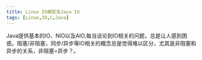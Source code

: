 ```yaml
---
title: Linux IO模型及Java IO
tags: [Linux,IO,C,Java]
---
```


Java提供基本的IO、NIO以及AIO,每当谈论到IO相关的问题，总是让人感到困惑。阻塞/非阻塞，同步/异步等IO相关的概念总是觉得难以区分，尤其是非阻塞和异步的关系，非阻塞=异步？。
